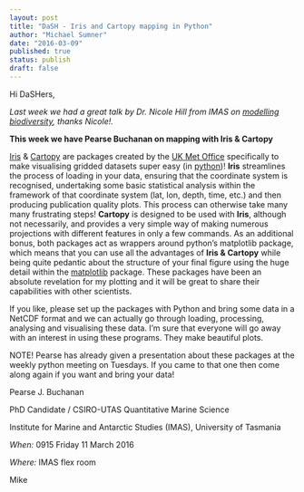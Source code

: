 ```yaml
---
layout: post
title: "DaSH - Iris and Cartopy mapping in Python"
author: "Michael Sumner"
date: "2016-03-09"
published: true
status: publish
draft: false
---
```

Hi DaSHers, 

*Last week we had a great talk by Dr. Nicole Hill from IMAS on [modelling biodiversity](http://datasciencehobart.github.io/2016/03/01/Advances-Biodiversity.html), thanks Nicole!.* 

**This week we have Pearse Buchanan on mapping with Iris & Cartopy**

[Iris](http://scitools.org.uk/iris/) & [Cartopy](http://scitools.org.uk/cartopy/) are packages created by the [UK Met Office](http://www.metoffice.gov.uk/) specifically to make visualising gridded datasets super easy (in [python](https://www.python.org/))! **Iris** streamlines the process of loading in your data, ensuring that the coordinate system is recognised, undertaking some basic statistical analysis within the framework of that coordinate system (lat, lon, depth, time, etc.) and then producing publication quality plots. This process can otherwise take many many frustrating steps! **Cartopy** is designed to be used with **Iris**, although not necessarily, and provides a very simple way of making numerous projections with different features in only a few commands. As an additional bonus, both packages act as wrappers around python’s matplotlib package, which means that you can use all the advantages of **Iris & Cartopy** while being quite pedantic about the structure of your final figure using the huge detail within the [matplotlib](http://matplotlib.org/) package. These packages have been an absolute revelation for my plotting and it will be great to share their capabilities with other scientists.

If you like, please set up the packages with Python and bring some data in a NetCDF format and we can actually go through loading, processing, analysing and visualising these data. I’m sure that everyone will go away with an interest in using these programs. They make beautiful plots.

NOTE! Pearse has already given a presentation about these packages at the weekly python meeting on Tuesdays. If you came to that one then come along again if you want and bring your data!

Pearse J. Buchanan

PhD Candidate / CSIRO-UTAS Quantitative Marine Science

Institute for Marine and Antarctic Studies (IMAS), University of Tasmania


*When:*
0915 Friday 11 March 2016

*Where:*
IMAS flex room


Mike
